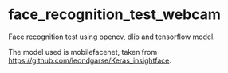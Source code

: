 # face_recognition_test_webcam
Face recognition test using opencv, dlib and tensorflow model.

The model used is mobilefacenet, taken from https://github.com/leondgarse/Keras_insightface.
